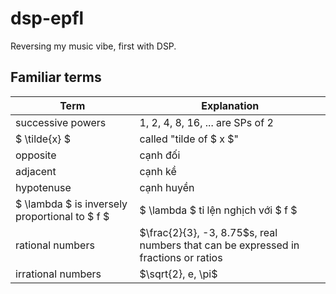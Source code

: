 # dsp-epfl
Reversing my music vibe, first with DSP.

## Familiar terms
|Term|Explanation|
|----|----|
|successive powers|1, 2, 4, 8, 16, ... are SPs of 2|
|$ \tilde{x} $|called "tilde of $ x $"|
|opposite|cạnh đối|
|adjacent|cạnh kề|
|hypotenuse|cạnh huyền|
|$ \lambda $ is inversely proportional to $ f $| $ \lambda $ tỉ lện nghịch với $ f $|
| rational numbers |$\frac{2}{3}, -3, 8.75$s, real numbers that can be expressed in fractions or ratios|
|irrational numbers|$\sqrt{2}, e, \pi$|